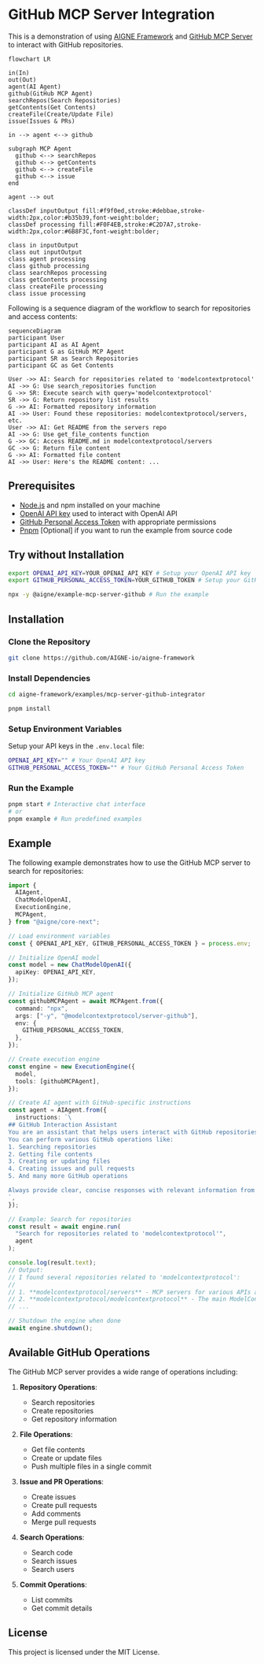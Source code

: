# GitHub MCP Server Integration

This is a demonstration of using [AIGNE Framework](https://github.com/AIGNE-io/aigne-framework) and [GitHub MCP Server](https://github.com/modelcontextprotocol/servers/tree/main/src/github) to interact with GitHub repositories.

```mermaid
flowchart LR

in(In)
out(Out)
agent(AI Agent)
github(GitHub MCP Agent)
searchRepos(Search Repositories)
getContents(Get Contents)
createFile(Create/Update File)
issue(Issues & PRs)

in --> agent <--> github

subgraph MCP Agent
  github <--> searchRepos
  github <--> getContents
  github <--> createFile
  github <--> issue
end

agent --> out

classDef inputOutput fill:#f9f0ed,stroke:#debbae,stroke-width:2px,color:#b35b39,font-weight:bolder;
classDef processing fill:#F0F4EB,stroke:#C2D7A7,stroke-width:2px,color:#6B8F3C,font-weight:bolder;

class in inputOutput
class out inputOutput
class agent processing
class github processing
class searchRepos processing
class getContents processing
class createFile processing
class issue processing
```

Following is a sequence diagram of the workflow to search for repositories and access contents:

```mermaid
sequenceDiagram
participant User
participant AI as AI Agent
participant G as GitHub MCP Agent
participant SR as Search Repositories
participant GC as Get Contents

User ->> AI: Search for repositories related to 'modelcontextprotocol'
AI ->> G: Use search_repositories function
G ->> SR: Execute search with query='modelcontextprotocol'
SR ->> G: Return repository list results
G ->> AI: Formatted repository information
AI ->> User: Found these repositories: modelcontextprotocol/servers, etc.
User ->> AI: Get README from the servers repo
AI ->> G: Use get_file_contents function
G ->> GC: Access README.md in modelcontextprotocol/servers
GC ->> G: Return file content
G ->> AI: Formatted file content
AI ->> User: Here's the README content: ...
```

## Prerequisites

- [Node.js](https://nodejs.org) and npm installed on your machine
- [OpenAI API key](https://platform.openai.com/api-keys) used to interact with OpenAI API
- [GitHub Personal Access Token](https://github.com/settings/tokens) with appropriate permissions
- [Pnpm](https://pnpm.io) [Optional] if you want to run the example from source code

## Try without Installation

```bash
export OPENAI_API_KEY=YOUR_OPENAI_API_KEY # Setup your OpenAI API key
export GITHUB_PERSONAL_ACCESS_TOKEN=YOUR_GITHUB_TOKEN # Setup your GitHub token

npx -y @aigne/example-mcp-server-github # Run the example
```

## Installation

### Clone the Repository

```bash
git clone https://github.com/AIGNE-io/aigne-framework
```

### Install Dependencies

```bash
cd aigne-framework/examples/mcp-server-github-integrator

pnpm install
```

### Setup Environment Variables

Setup your API keys in the `.env.local` file:

```bash
OPENAI_API_KEY="" # Your OpenAI API key
GITHUB_PERSONAL_ACCESS_TOKEN="" # Your GitHub Personal Access Token
```

### Run the Example

```bash
pnpm start # Interactive chat interface
# or
pnpm example # Run predefined examples
```

## Example

The following example demonstrates how to use the GitHub MCP server to search for repositories:

```typescript
import {
  AIAgent,
  ChatModelOpenAI,
  ExecutionEngine,
  MCPAgent,
} from "@aigne/core-next";

// Load environment variables
const { OPENAI_API_KEY, GITHUB_PERSONAL_ACCESS_TOKEN } = process.env;

// Initialize OpenAI model
const model = new ChatModelOpenAI({
  apiKey: OPENAI_API_KEY,
});

// Initialize GitHub MCP agent
const githubMCPAgent = await MCPAgent.from({
  command: "npx",
  args: ["-y", "@modelcontextprotocol/server-github"],
  env: {
    GITHUB_PERSONAL_ACCESS_TOKEN,
  },
});

// Create execution engine
const engine = new ExecutionEngine({
  model,
  tools: [githubMCPAgent],
});

// Create AI agent with GitHub-specific instructions
const agent = AIAgent.from({
  instructions: `\
## GitHub Interaction Assistant
You are an assistant that helps users interact with GitHub repositories.
You can perform various GitHub operations like:
1. Searching repositories
2. Getting file contents
3. Creating or updating files
4. Creating issues and pull requests
5. And many more GitHub operations

Always provide clear, concise responses with relevant information from GitHub.
`,
});

// Example: Search for repositories
const result = await engine.run(
  "Search for repositories related to 'modelcontextprotocol'",
  agent
);

console.log(result.text);
// Output:
// I found several repositories related to 'modelcontextprotocol':
//
// 1. **modelcontextprotocol/servers** - MCP servers for various APIs and services
// 2. **modelcontextprotocol/modelcontextprotocol** - The main ModelContextProtocol repository
// ...

// Shutdown the engine when done
await engine.shutdown();
```

## Available GitHub Operations

The GitHub MCP server provides a wide range of operations including:

1. **Repository Operations**:

   - Search repositories
   - Create repositories
   - Get repository information

2. **File Operations**:

   - Get file contents
   - Create or update files
   - Push multiple files in a single commit

3. **Issue and PR Operations**:

   - Create issues
   - Create pull requests
   - Add comments
   - Merge pull requests

4. **Search Operations**:

   - Search code
   - Search issues
   - Search users

5. **Commit Operations**:
   - List commits
   - Get commit details

## License

This project is licensed under the MIT License.
